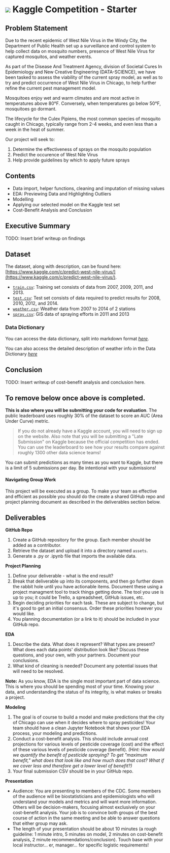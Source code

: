 # ![](https://ga-dash.s3.amazonaws.com/production/assets/logo-9f88ae6c9c3871690e33280fcf557f33.png) Kaggle Competition - Starter

## Problem Statement

Due to the recent epidemic of West Nile Virus in the Windy City, the Department of Public Health set up a surveillance and control system to help collect data on mosquito numbers, presence of West Nile Virus for captured mosquitos, and weather events.

As part of the Disease And Treatment Agency, division of Societal Cures In Epidemiology and New Creative Engineering (DATA-SCIENCE), we have been tasked to assess the viability of the current spray model, as well as to try and predict occurrence of West Nile Virus in Chicago, to help further refine the current pest management model.

Mosquitoes enjoy wet and warm climates and are most active in temperatures above 80&deg;F. Conversely, when temperatures go below 50&deg;F, mosquitoes go dormant.

The lifecycle for the Culex Pipiens, the most common species of mosquito caught in Chicago, typically range from 2-4 weeks, and even less than a week in the heat of summer.

Our project will seek to:
1. Determine the effectiveness of sprays on the mosquito population
2. Predict the occurence of West Nile Virus
3. Help provide guidelines by which to apply future sprays

## Contents
* Data import, helper functions, cleaning and imputation of missing values
* EDA: Previewing Data and Highlighting Outliers
* Modelling
* Applying our selected model on the Kaggle test set
* Cost-Benefit Analysis and Conclusion

## Executive Summary
TODO: Insert brief writeup on findings


## Dataset

The dataset, along with description, can be found here: [https://www.kaggle.com/c/predict-west-nile-virus/](https://www.kaggle.com/c/predict-west-nile-virus/).


* [`train.csv`](./assets/train.csv): Training set consists of data from 2007, 2009, 2011, and 2013. 
* [`test.csv`](./assets/test.csv): Test set consists of data required to predict results for 2008, 2010, 2012, and 2014.
* [`weather.csv`](./assets/weather.csv): Weather data from 2007 to 2014 of 2 stations
* [`spray.csv`](./assets/spray.csv): GIS data of spraying efforts in 2011 and 2013 

### Data Dictionary
You can access the data dictionary, split into markdown format [*here*](https://github.com/kkhalis/project_4/blob/master/DataDictionary.md).

You can also access the detailed description of weather info in the Data Dictionary [*here*](https://github.com/kkhalis/project_4/blob/master/assets/noaa_weather_qclcd_documentation.pdf)



## Conclusion

TODO: Insert writeup of cost-benefit analysis and conclusion here.


## To remove below once above is completed.


**This is also where you will be submitting your code for evaluation**. The public leaderboard uses roughly 30% of the dataset to score an AUC (Area Under Curve) metric.

> If you do not already have a Kaggle account, you will need to sign up on the website.  Also note that you will be submitting a "Late Submission" on Kaggle because the official competition has ended.  You can use the leaderboard to see how your results compare against roughly 1300 other data science teams!

You can submit predictions as many times as you want to Kaggle, but there is a limit of 5 submissions per day.  Be intentional with your submissions!


#### Navigating Group Work

This project will be executed as a group.  To make your team as effective and efficient as possible you should do the create a shared GitHub repo and project planning document as described in the deliverables section below.

## Deliverables

**GitHub Repo**

1. Create a GitHub repository for the group. Each member should be added as a contributor.
2. Retrieve the dataset and upload it into a directory named `assets`.
3. Generate a .py or .ipynb file that imports the available data.

**Project Planning**

1. Define your deliverable - what is the end result?
2. Break that deliverable up into its components, and then go further down the rabbit hole until you have actionable items. Document these using a project managment tool to track things getting done.  The tool you use is up to you; it could be Trello, a spreadsheet, GitHub issues, etc.
3. Begin deciding priorities for each task. These are subject to change, but it's good to get an initial consensus. Order these priorities however you would like.
4. You planning documentation (or a link to it) should be included in your GitHub repo.

**EDA**

1. Describe the data. What does it represent? What types are present? What does each data points' distribution look like? Discuss these questions, and your own, with your partners. Document your conclusions.
2. What kind of cleaning is needed? Document any potential issues that will need to be resolved.

**Note:** As you know, EDA is the single most important part of data science. This is where you should be spending most of your time. Knowing your data, and understanding the status of its integrity, is what makes or breaks a project.

**Modeling**

1. The goal is of course to build a model and make predictions that the city of Chicago can use when it decides where to spray pesticides! Your team should have a clean Jupyter Notebook that shows your EDA process, your modeling and predictions.
2. Conduct a cost-benefit analysis. This should include annual cost projections for various levels of pesticide coverage (cost) and the effect of these various levels of pesticide coverage (benefit). *(Hint: How would we quantify the benefit of pesticide spraying? To get "maximum benefit," what does that look like and how much does that cost? What if we cover less and therefore get a lower level of benefit?)*
3. Your final submission CSV should be in your GitHub repo.

**Presentation**
* Audience: You are presenting to members of the CDC. Some members of the audience will be biostatisticians and epidemiologists who will understand your models and metrics and will want more information. Others will be decision-makers, focusing almost exclusively on your cost-benefit analysis. Your job is to convince both groups of the best course of action in the same meeting and be able to answer questions that either group may ask.
* The length of your presentation should be about 10 minutes (a rough guideline: 1 minute intro, 5 minutes on model, 2 minutes on cost-benefit analysis, 2 minute recommendations/conclusion).  Touch base with your local instructor... er, manager... for specific logistic requirements!
